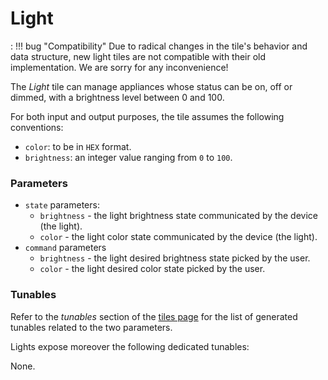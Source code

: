 # Light

:   !!! bug "Compatibility"
        Due to radical changes in the tile's behavior and data structure, new light tiles are not compatible with their old implementation. We are sorry for any inconvenience!

The *Light* tile can manage appliances whose status can be on, off or dimmed, with a brightness level between 0 and 100. 

For both input and output purposes, the tile assumes the following conventions:

- `color`: to be in `HEX` format.
- `brightness`: an integer value ranging from `0` to `100`.
    
### Parameters
- `state` parameters:
    * `brightness` - the light brightness state communicated by the device (the light).
    * `color` - the light color state communicated by the device (the light).
- `command` parameters
    * `brightness` - the light desired brightness state picked by the user.
    * `color` - the light desired color state picked by the user.

### Tunables
Refer to the *tunables* section of the [tiles page](../tiles.md) for the list of generated tunables related to the two parameters.

Lights expose moreover the following dedicated tunables:

None.